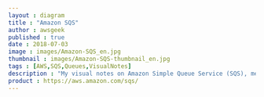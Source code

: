 ```yaml
---
layout : diagram
title : "Amazon SQS"
author : awsgeek
published : true
date : 2018-07-03
image : images/Amazon-SQS_en.jpg
thumbnail : images/Amazon-SQS-thumbnail_en.jpg
tags : [AWS,SQS,Queues,VisualNotes]
description : "My visual notes on Amazon Simple Queue Service (SQS), message queueing for your applications "
product : https://aws.amazon.com/sqs/
---
```

